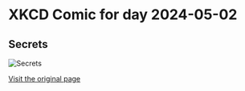 
# XKCD Comic for day 2024-05-02

## Secrets

![Secrets](https://imgs.xkcd.com/comics/secrets.jpg "I'm a big fan of Kurt Halsey")

[Visit the original page](https://xkcd.com/46/)
